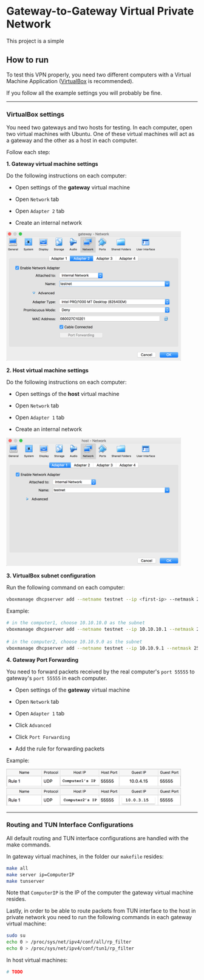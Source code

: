 # Gateway-to-Gateway Virtual Private Network
This project is a simple

## How to run
To test this VPN properly, you need two different computers with a Virtual Machine Application ([VirtualBox](https://www.virtualbox.org/) is recommended).

If you follow all the example settings you will probably be fine.

---

### VirtualBox settings

You need two gateways and two hosts for testing. In each computer, open two virtual machines with Ubuntu. One of these virtual machines will act as a gateway and the other as a host in each computer.

Follow each step:

**1. Gateway virtual machine settings**

Do the following instructions on each computer:

* Open settings of the **gateway** virtual machine

* Open `Network` tab

* Open `Adapter 2` tab

* Create an internal network

<img src="/readme-media/gateway-settings.png" alt="Gateway Settings" style="width: 460px;"/>


**2. Host virtual machine settings**

Do the following instructions on each computer:

* Open settings of the **host** virtual machine

* Open `Network` tab

* Open `Adapter 1` tab

* Create an internal network

<img src="/readme-media/host-settings.png" alt="Gateway Settings" style="width: 460px;"/>

**3. VirtualBox subnet configuration**

Run the following command on each computer:

```bash
vboxmanage dhcpserver add --netname testnet --ip <first-ip> --netmask 255.255.255.0 --lowerip <lower-ip> --upperip <upper-ip> --enable
```
Example:
```bash
# in the computer1, choose 10.10.10.0 as the subnet
vboxmanage dhcpserver add --netname testnet --ip 10.10.10.1 --netmask 255.255.255.0 --lowerip 10.10.10.2 --upperip 10.10.10.20 --enable

# in the computer2, choose 10.10.9.0 as the subnet
vboxmanage dhcpserver add --netname testnet --ip 10.10.9.1 --netmask 255.255.255.0 --lowerip 10.10.9.2 --upperip 10.10.9.20 --enable
```

**4. Gateway Port Forwarding**

You need to forward packets received by the real computer's `port 55555` to gateway's `port 55555` in each computer.

* Open settings of the **gateway** virtual machine

* Open `Network` tab

* Open `Adapter 1` tab

* Click `Advanced`

* Click `Port Forwarding`

* Add the rule for forwarding packets

Example:

<img src="/readme-media/port-forwarding-rule1.png" alt="Gateway1 Settings" style="width: 460px;"/>

<img src="/readme-media/port-forwarding-rule2.png" alt="Gateway2 Settings" style="width: 460px;"/>

---

### Routing and TUN Interface Configurations

All default routing and TUN interface configurations are handled with the make commands.

In gateway virtual machines, in the folder our `makefile` resides:

```bash
make all
make server ip=ComputerIP
make tunserver
```
Note that `ComputerIP` is the IP of the computer the gateway virtual machine resides.

Lastly, in order to be able to route packets from TUN interface to the host in private network you need to run the following commands in each gateway virtual machine:

```bash
sudo su
echo 0 > /proc/sys/net/ipv4/conf/all/rp_filter
echo 0 > /proc/sys/net/ipv4/conf/tun1/rp_filter
```
In host virtual machines:

```bash
# TODO
```

